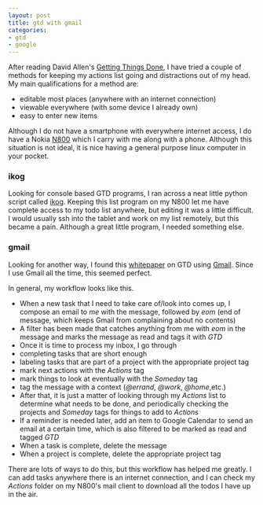 ```yaml
---
layout: post
title: gtd with gmail
categories:
- gtd
- google
---
```


After reading David Allen's [Getting Things Done](http://www.davidco.com/), I
have tried a couple of methods for keeping my actions list going and
distractions out of my head.  My main qualifications for a method are:
* editable most places (anywhere with an internet connection)
* viewable everywhere (with some device I already own)
* easy to enter new items

Although I do not have a smartphone with everywhere internet access, I do have
a Nokia [N800](http://nokiahowto.com/find-products/phones/nokia-n800-r5) which
I carry with me along with a phone.  Although this situation is not ideal, it
is nice having a general purpose linux computer in your pocket.

### ikog
Looking for console based GTD programs, I ran across a neat little python
script called [ikog](http://www.henspace.co.uk/ikog/).  Keeping this list
program on my N800 let me have complete access to my todo list anywhere, but
editing it was a little difficult.  I would usually ssh into the tablet and
work on my list remotely, but this became a pain.  Although a great little
program, I needed something else.

### gmail
Looking for another way, I found this
[whitepaper](http://saw.themurdaughs.com/gtd-with-gmail-whitepaper/) on GTD
using [Gmail](http://mail.google.com/).  Since I use Gmail all the time, this
seemed perfect.

In general, my workflow looks like this.
* When a new task that I need to take care of/look into comes up, I compose an email to *me* with the message, followed by *eom* (end of message, which keeps Gmail from complaining about no contents)
* A filter has been made that catches anything from me with *eom* in the message and marks the message as read and tags it with *GTD*
* Once it is time to process my inbox, I go through
 * completing tasks that are short enough
 * labeling tasks that are part of a project with the appropriate project tag
 * mark next actions with the *Actions* tag
 * mark things to look at eventually with the *Someday* tag
 * tag the message with a context (*@errand*, *@work*, *@home*,etc.)
* After that, it is just a matter of looking through my *Actions* list to determine what needs to be done, and periodically checking the projects and *Someday* tags for things to add to *Actions*
* If a reminder is needed later, add an item to Google Calendar to send an email at a certain time, which is also filtered to be marked as read and tagged *GTD*
* When a task is complete, delete the message
* When a project is complete, delete the appropriate project tag

There are lots of ways to do this, but this workflow has helped me greatly.  I can add tasks anywhere there is an internet connection, and I can check my *Actions* folder on my N800's mail client to download all the todos I have up in the air.
